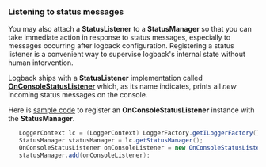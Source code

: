 ### Listening to status messages

You may also attach a **StatusListener** to a **StatusManager** so that you can take immediate action in response to status messages, especially to messages occurring after logback configuration. Registering a status listener is a convenient way to supervise logback's internal state without human intervention.

Logback ships with a **StatusListener** implementation called **[OnConsoleStatusListener](https://logback.qos.ch/xref/ch/qos/logback/core/status/OnConsoleStatusListener.html)** which, as its name indicates, prints all _new_ incoming status messages on the console.

Here is [sample code](https://logback.qos.ch/xref/chapters/configuration/AddStatusListenerApp.html) to register an **OnConsoleStatusListener** instance with the **StatusManager**.


```java
   LoggerContext lc = (LoggerContext) LoggerFactory.getILoggerFactory(); 
   StatusManager statusManager = lc.getStatusManager();
   OnConsoleStatusListener onConsoleListener = new OnConsoleStatusListener();
   statusManager.add(onConsoleListener);
```

